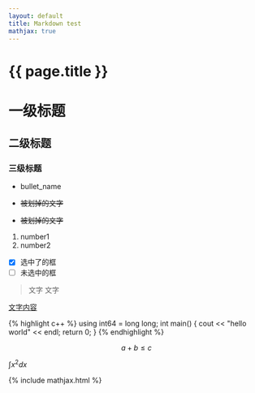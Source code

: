 ```yaml
---
layout: default
title: Markdown test
mathjax: true
---
```


<h1>{{ page.title }}</h1>

# 一级标题

## 二级标题

### 三级标题

- bullet_name

- ~~被划掉的文字~~
- ~~被划掉的文字~~

1. number1
2. number2

- [x] 选中了的框
- [ ] 未选中的框

> 文字
> 文字

[文字内容](链接)

{% highlight c++ %}
using int64 = long long;
int main() {
  cout << "hello world" << endl;
  return 0;
}
{% endhighlight %}

$$
a+b\le c
$$

$\int x^2 dx$

{% include mathjax.html %}